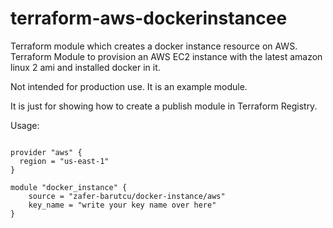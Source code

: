 # terraform-aws-dockerinstancee
Terraform module which creates a docker instance resource on AWS.
Terraform Module to provision an AWS EC2 instance with the latest amazon linux 2 ami and installed docker in it.

Not intended for production use. It is an example module.

It is just for showing how to create a publish module in Terraform Registry.

Usage:

```hcl

provider "aws" {
  region = "us-east-1"
}

module "docker_instance" {
    source = "zafer-barutcu/docker-instance/aws"
    key_name = "write your key name over here"
}
```

